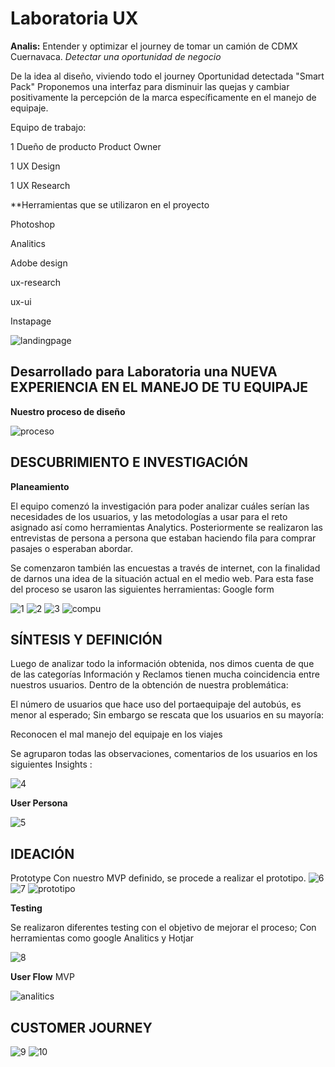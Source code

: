 # Laboratoria UX


 **Analis:** Entender y optimizar el journey de tomar
un camión de CDMX Cuernavaca.
_Detectar una oportunidad de negocio_

De la idea al diseño, viviendo todo el journey
Oportunidad detectada "Smart Pack"
Proponemos una interfaz para disminuir las quejas y cambiar positivamente la percepción de la marca específicamente en el manejo de equipaje.

Equipo de trabajo:

1 Dueño de producto Product Owner

1 UX Design

1 UX Research

**Herramientas que se utilizaron en el proyecto

Photoshop

Analitics

Adobe design

ux-research

ux-ui

Instapage 

![landingpage](assets/img/landingpage.png)

## Desarrollado para Laboratoria una NUEVA EXPERIENCIA EN EL MANEJO DE TU EQUIPAJE


**Nuestro proceso de diseño**


![proceso](assets/img/proceso.png)

## DESCUBRIMIENTO E INVESTIGACIÓN

**Planeamiento**

El equipo comenzó la investigación para poder analizar cuáles serían las necesidades de los usuarios, y las metodologías a usar para el reto asignado así como herramientas Analytics.
Posteriormente se realizaron las entrevistas de persona a persona que estaban haciendo fila para comprar  pasajes o esperaban abordar.

Se comenzaron también las encuestas a través de internet, con la finalidad de darnos una idea de la situación actual en el medio web.
Para esta fase del proceso se usaron las siguientes herramientas:
Google form

![1](assets/img/1.png)
![2](assets/img/2.png)
![3](assets/img/3.png)
![compu](assets/img/compu.jpg)

## SÍNTESIS Y DEFINICIÓN

Luego de analizar todo la información obtenida, nos dimos cuenta de que de las categorías Información y Reclamos tienen mucha coincidencia entre nuestros usuarios.
Dentro de la obtención de nuestra problemática:

El número de usuarios que hace uso del portaequipaje del autobús, es menor al esperado; Sin embargo se rescata que los usuarios en su mayoría:

 Reconocen el mal manejo del equipaje en los viajes

Se agruparon todas las observaciones, comentarios de los usuarios en los siguientes Insights :


![4](assets/img/4.png)


**User Persona**


![5](assets/img/5.png)

## IDEACIÓN

Prototype
Con nuestro MVP definido, se procede a realizar el prototipo.
![6](assets/img/6.png)
![7](assets/img/7.png)
![prototipo](assets/img/prototipo.png)

**Testing**

Se realizaron diferentes testing con el objetivo de mejorar el proceso; Con herramientas como google Analitics y Hotjar

![8](assets/img/8.png)

**User Flow**
MVP

![analitics](assets/img/analitics.png)

## CUSTOMER JOURNEY

![9](assets/img/9.png)
![10](assets/img/10.png)

